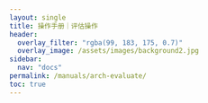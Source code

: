 ```yaml
---
layout: single
title: 操作手册｜评估操作
header:
  overlay_filter: "rgba(99, 183, 175, 0.7)"
  overlay_image: /assets/images/background2.jpg
sidebar:
  nav: "docs"
permalink: /manuals/arch-evaluate/
toc: true
---
```


